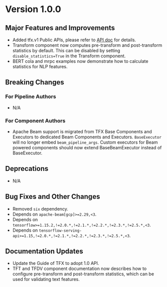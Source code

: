 # Version 1.0.0

## Major Features and Improvements

*  Added tfx.v1 Public APIs, please refer to
   [API doc](https://www.tensorflow.org/tfx/api_docs/python/tfx/v1) for details.
*  Transform component now computes pre-transform and post-transform statistics
   by default. This can be disabled by setting `disable_statistics=True` in the
   Transform component.
*  BERT cola and mrpc examples now demonstrate how to calculate statistics for
   NLP features.

## Breaking Changes

### For Pipeline Authors

*   N/A

### For Component Authors

*   Apache Beam support is migrated from TFX Base Components and Executors to
    dedicated Beam Components and Executors. `BaseExecutor` will no longer embed
    `beam_pipeline_args`. Custom executors for Beam powered components should
    now extend BaseBeamExecutor instead of BaseExecutor.

## Deprecations

*   N/A

## Bug Fixes and Other Changes

*   Removed `six` dependency.
*   Depends on `apache-beam[gcp]>=2.29,<3`.
*   Depends on `tensorflow>=1.15.2,!=2.0.*,!=2.1.*,!=2.2.*,!=2.3.*,!=2.5.*,<3`.
*   Depends on `tensorflow-serving-api>=1.15,!=2.0.*,!=2.1.*,!=2.2.*,!=2.3.*,!=2.5.*,<3`.

## Documentation Updates

*   Update the Guide of TFX to adopt 1.0 API.
*   TFT and TFDV component documentation now describes how to
    configure pre-transform and post-transform statistics, which can be used for
    validating text features.
